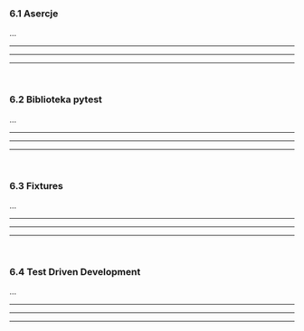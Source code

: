 ### 6.1 Asercje
...

---
---
---
&nbsp;
### 6.2 Biblioteka pytest
...

---
---
---
&nbsp;
### 6.3 Fixtures
...

---
---
---
&nbsp;
### 6.4 Test Driven Development
...

---
---
---
&nbsp;
